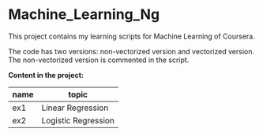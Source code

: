 # Machine_Learning_Ng
This project contains my learning scripts for Machine Learning of Coursera.

The code has two versions: non-vectorized version and vectorized version. The non-vectorized version is commented in the script.

**Content in the project:**

| name | topic               |
| ---- | ------------------- |
| ex1  | Linear Regression   |
| ex2  | Logistic Regression |





